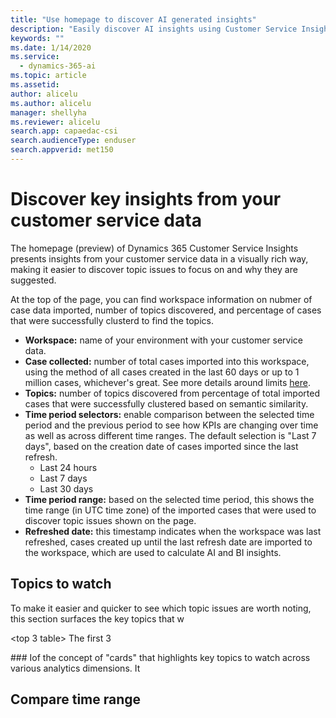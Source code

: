 ```yaml
---
title: "Use homepage to discover AI generated insights"
description: "Easily discover AI insights using Customer Service Insights homepage"
keywords: ""
ms.date: 1/14/2020
ms.service:
  - dynamics-365-ai
ms.topic: article
ms.assetid: 
author: alicelu
ms.author: alicelu
manager: shellyha
ms.reviewer: alicelu
search.app: capaedac-csi
search.audienceType: enduser
search.appverid: met150
---
```


# Discover key insights from your customer service data

The homepage (preview) of Dynamics 365 Customer Service Insights presents insights from your customer service data in a visually rich way, making it easier to discover topic issues to focus on and why they are suggested. 

<insert header screenshot>
  
At the top of the page, you can find workspace information on nubmer of case data imported, number of topics discovered, and percentage of cases that were successfully clusterd to find the topics. 
* **Workspace:**  name of your environment with your customer service data.
* **Case collected:** number of total cases imported into this workspace, using the method of all cases created in the last 60 days or up to 1 million cases, whichever's great. See more details around limits [here](https://docs.microsoft.com/en-us/dynamics365/ai/customer-service-insights/service-limits).
* **Topics:** number of topics discovered from percentage of total imported cases that were successfully clustered based on semantic similarity. 
* **Time period selectors:** enable comparison between the selected time period and the previous period to see how KPIs are changing over time as well as across different time ranges. The default selection is "Last 7 days", based on the creation date of cases imported since the last refresh. 
  * Last 24 hours
  * Last 7 days
  * Last 30 days
* **Time period range:** based on the selected time period, this shows the time range (in UTC time zone) of the imported cases that were used to discover topic issues shown on the page.  
* **Refreshed date:** this timestamp indicates when the workspace was last refreshed, cases created up until the last refresh date are imported to the workspace, which are used to calculate AI and BI insights. 

## Topics to watch 

To make it easier and quicker to see which topic issues are worth noting, this section surfaces the key topics that w

<top 3 table>
The first 3

<Topcis with longest average resolution time>
  
<Consider automatin these topics>
  
<Topics impacting CSAT by channel>
  
<Peak time with high case volume>
### 
Iof the concept of "cards" that highlights key topics to watch across various analytics dimensions. It

## Compare time range

<insert workspace info screenshot>
  
<insert time period selector screenshot>
  
